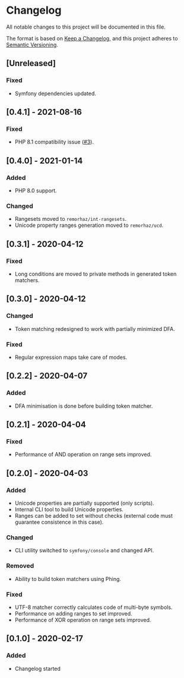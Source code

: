 # Changelog
All notable changes to this project will be documented in this file.

The format is based on [Keep a Changelog](https://keepachangelog.com/en/1.0.0/),
and this project adheres to [Semantic Versioning](https://semver.org/spec/v2.0.0.html).

## [Unreleased]
### Fixed
- Symfony dependencies updated.

## [0.4.1] - 2021-08-16
### Fixed
- PHP 8.1 compatibility issue ([#3](./issues/3)).

## [0.4.0] - 2021-01-14
### Added
- PHP 8.0 support.
### Changed
- Rangesets moved to `remorhaz/int-rangesets`.
- Unicode property ranges generation moved to `remorhaz/ucd`.

## [0.3.1] - 2020-04-12
### Fixed
- Long conditions are moved to private methods in generated token matchers.

## [0.3.0] - 2020-04-12
### Changed
- Token matching redesigned to work with partially minimized DFA.
### Fixed
- Regular expression maps take care of modes.

## [0.2.2] - 2020-04-07
### Added
- DFA minimisation is done before building token matcher.

## [0.2.1] - 2020-04-04
### Fixed
- Performance of AND operation on range sets improved.

## [0.2.0] - 2020-04-03
### Added
- Unicode properties are partially supported (only scripts).
- Internal CLI tool to build Unicode properties.
- Ranges can be added to set without checks (external code must guarantee consistence in this case).
### Changed
- CLI utility switched to `symfony/console` and changed API.
### Removed
- Ability to build token matchers using Phing.
### Fixed
- UTF-8 matcher correctly calculates code of multi-byte symbols.
- Performance on adding ranges to set improved.
- Performance of XOR operation on range sets improved.

## [0.1.0] - 2020-02-17
### Added
- Changelog started

